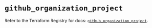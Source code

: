 # `github_organization_project`

Refer to the Terraform Registry for docs: [`github_organization_project`](https://registry.terraform.io/providers/integrations/github/6.2.0/docs/resources/organization_project).
